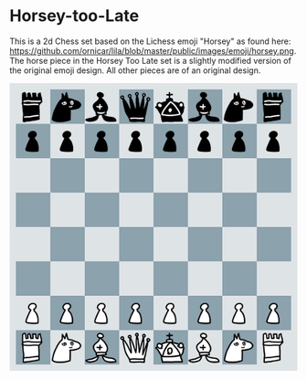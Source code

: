 # Horsey-too-Late
This is a 2d Chess set based on the Lichess emoji "Horsey" as found here: https://github.com/ornicar/lila/blob/master/public/images/emoji/horsey.png. 
The horse piece in the Horsey Too Late set is a slightly modified version of the original emoji design. All other pieces are of an original design.

![alt text](https://github.com/Moldenke1/Horsey-too-Late/blob/main/Horsey%20Too%20Late%20Board%20Sample.png?raw=true)
